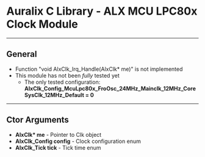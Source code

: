 # Auralix C Library - ALX MCU LPC80x Clock Module
---
## General
- Function "void AlxClk_Irq_Handle(AlxClk* me)" is not implemented
- This module has not been *fully* tested yet
    - The only tested configuration: __AlxClk_Config_McuLpc80x_FroOsc_24MHz_Mainclk_12MHz_CoreSysClk_12MHz_Default = 0__

---
## Ctor Arguments
- __AlxClk* me__ - Pointer to Clk object
- __AlxClk_Config config__ - Clock configuration enum
- __AlxClk_Tick tick__ - Tick time enum
